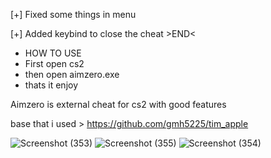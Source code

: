 [+] Fixed some things in menu

[+] Added keybind to close the cheat >END<

- HOW TO USE
- First open cs2
- then open aimzero.exe
- thats it enjoy

Aimzero is external cheat for cs2 with good features


base that i used > https://github.com/gmh5225/tim_apple

![Screenshot (353)](https://github.com/user-attachments/assets/dc9b4f52-066a-4324-8d69-903532bb5d2a)
![Screenshot (355)](https://github.com/user-attachments/assets/9c8ca4c0-cccd-42c3-8b49-488cd0ba99f0)
![Screenshot (354)](https://github.com/user-attachments/assets/25b8dd41-c6eb-4501-922d-8de9a97118fe)
